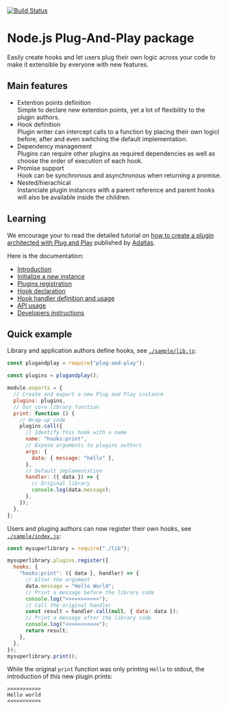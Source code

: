 [![Build Status](https://secure.travis-ci.org/adaltas/node-plug-and-play.svg)](http://travis-ci.org/adaltas/node-plug-and-play)

# Node.js Plug-And-Play package

Easily create hooks and let users plug their own logic across your code to make it extensible by everyone with new features.

## Main features

- Extention points definition  
  Simple to declare new extention points, yet a lot of flexibility to the plugin authors.
- Hook definition  
  Plugin writer can intercept calls to a function by placing their own logicl before, after and even switching the default implementation.
- Dependency management  
  Plugins can require other plugins as required dependencies as well as choose the order of execution of each hook.
- Promise support  
  Hook can be synchronous and asynchronous when returning a promise.
- Nested/hierachical  
  Instanciate plugin instances with a parent reference and parent hooks will also be available inside the children.

## Learning

We encourage your to read the detailed tutorial on [how to create a plugin architected with Plug and Play](https://www.adaltas.com/en/2020/08/28/node-js-plugin-architecture/) published by [Adaltas](https://www.adaltas.com).

Here is the documentation:

- [Introduction](./docs/1.introduction.md)
- [Initialize a new instance](./docs/2.initialization.md)
- [Plugins registration](./docs/3.plugins.md)
- [Hook declaration](./docs/4.hook.md)
- [Hook handler definition and usage](./docs/5.handler.md)
- [API usage](./docs/6.api.md)
- [Developers instructions](./docs/7.developers.md)

## Quick example

Library and application authors define hooks, see [`./sample/lib.js`](https://github.com/adaltas/node-plug-and-play/blob/master/sample/lib.js):

```js
const plugandplay = require("plug-and-play");

const plugins = plugandplay();

module.exports = {
  // Create and export a new Plug and Play instance
  plugins: plugins,
  // Our core library function
  print: function () {
    // Wrap-up code
    plugins.call({
      // Identify this hook with a name
      name: "hooks:print",
      // Expose arguments to plugins authors
      args: {
        data: { message: "hello" },
      },
      // Default implementation
      handler: ({ data }) => {
        // Original library
        console.log(data.message);
      },
    });
  },
};
```

Users and pluging authors can now register their own hooks, see [`./sample/index.js`](https://github.com/adaltas/node-plug-and-play/blob/master/sample/error.js):

```js
const mysuperlibrary = require("./lib");

mysuperlibrary.plugins.register({
  hooks: {
    "hooks:print": ({ data }, handler) => {
      // Alter the argument
      data.message = "Hello World";
      // Print a message before the library code
      console.log(">>>>>>>>>>>");
      // Call the original handler
      const result = handler.call(null, { data: data });
      // Print a message after the library code
      console.log("<<<<<<<<<<<");
      return result;
    },
  },
});
mysuperlibrary.print();
```

While the original `print` function was only printing `Hello` to stdout, the introduction of this new plugin prints:

```
>>>>>>>>>>>
Hello world
<<<<<<<<<<<
```
